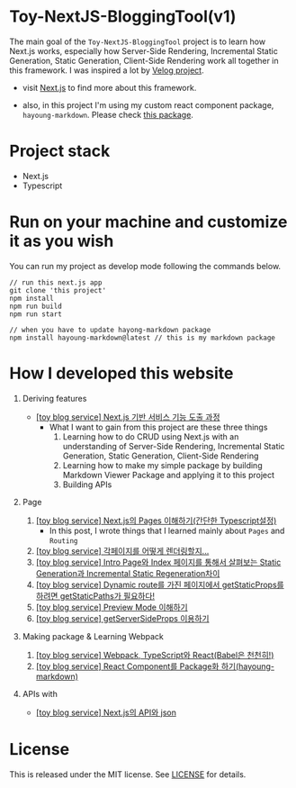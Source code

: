 # Toy-NextJS-BloggingTool(v1)

The main goal of the `Toy-NextJS-BloggingTool` project is to learn how Next.js works, especially how Server-Side Rendering, Incremental Static Generation, Static Generation, Client-Side Rendering work all together in this framework. I was inspired a lot by [Velog project](https://github.com/velopert/velog).

- visit [Next.js](https://nextjs.org) to find more about this framework.

- also, in this project I'm using my custom react component package, `hayoung-markdown`. Please check [this package](https://github.com/hayoung0Lee/hayoung-markdown).

# Project stack

- Next.js
- Typescript

# Run on your machine and customize it as you wish

You can run my project as develop mode following the commands below.

```
// run this next.js app
git clone 'this project'
npm install
npm run build
npm run start

// when you have to update hayong-markdown package
npm install hayoung-markdown@latest // this is my markdown package
```

# How I developed this website

1. Deriving features
   - [[toy blog service] Next.js 기반 서비스 기능 도출 과정](https://mytutorials.tistory.com/341)
     - What I want to gain from this project are these three things
       1. Learning how to do CRUD using Next.js with an understanding of Server-Side Rendering, Incremental Static Generation, Static Generation, Client-Side Rendering
       2. Learning how to make my simple package by building Markdown Viewer Package and applying it to this project
       3. Building APIs
2. Page

   1. [[toy blog service] Next.js의 Pages 이해하기(간단한 Typescript설정)](https://mytutorials.tistory.com/342)
      - In this post, I wrote things that I learned mainly about `Pages` and `Routing`
   2. [[toy blog service] 각페이지를 어떻게 렌더링할지...](https://mytutorials.tistory.com/345)
   3. [[toy blog service] Intro Page와 Index 페이지를 통해서 살펴보는 Static Generation과 Incremental Static Regeneration차이](https://mytutorials.tistory.com/346)
   4. [[toy blog service] Dynamic route를 가진 페이지에서 getStaticProps를 하려면 getStaticPaths가 필요하다!](https://mytutorials.tistory.com/347)
   5. [[toy blog service] Preview Mode 이해하기](https://mytutorials.tistory.com/348)
   6. [[toy blog service] getServerSideProps 이용하기](https://mytutorials.tistory.com/352)

3. Making package & Learning Webpack

   1. [[toy blog service] Webpack, TypeScript와 React(Babel은 천천히!)](https://mytutorials.tistory.com/350)
   2. [[toy blog service] React Component를 Package화 하기(hayoung-markdown)](https://mytutorials.tistory.com/351)

4. APIs with
   - [[toy blog service] Next.js의 API와 json](https://mytutorials.tistory.com/353)

# License

This is released under the MIT license. See [LICENSE](LICENSE) for details.
